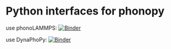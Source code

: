 # Python interfaces for phonopy
use phonoLAMMPS: 
[![Binder](https://mybinder.org/badge_logo.svg)](https://mybinder.org/v2/gh/matbinder/phonopy-example/master?filepath=phonolammps.ipynb)

use DynaPhoPy:
[![Binder](https://mybinder.org/badge_logo.svg)](https://mybinder.org/v2/gh/matbinder/phonopy-example/master?filepath=dynaphopy.ipynb)
